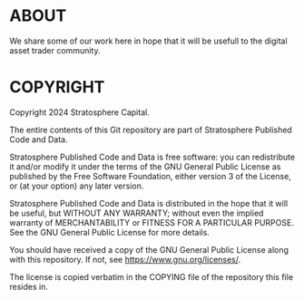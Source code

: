 ABOUT
=====

We share some of our work here in hope that it will be usefull to the digital
asset trader community.

COPYRIGHT
=========

Copyright 2024 Stratosphere Capital.

The entire contents of this Git repository are part of Stratosphere Published Code
and Data.

Stratosphere Published Code and Data is free software: you can redistribute it
and/or modify it under the terms of the GNU General Public License as published
by the Free Software Foundation, either version 3 of the License, or (at your
option) any later version.

Stratosphere Published Code and Data is distributed in the hope that it will be
useful, but WITHOUT ANY WARRANTY; without even the implied warranty of
MERCHANTABILITY or FITNESS FOR A PARTICULAR PURPOSE. See the GNU General Public
License for more details.

You should have received a copy of the GNU General Public License along with
this repository. If not, see <https://www.gnu.org/licenses/>.

The license is copied verbatim in the COPYING file of the repository this file
resides in.
